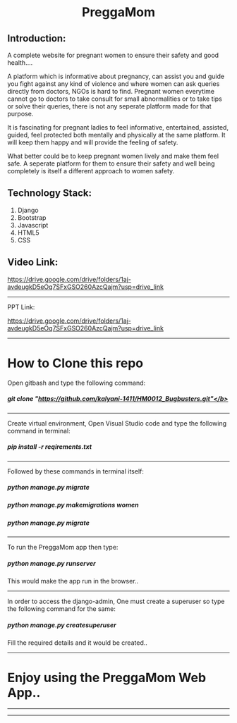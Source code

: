 
<h1 align="center">PreggaMom</h1>
<p align="center">
</p>



## Introduction:
  A complete website for pregnant women to ensure their safety and good health....

  A platform which is informative about pregnancy, can assist you and guide you fight
  against any kind of violence and where women can ask queries directly from doctors,
  NGOs is hard to find.
  Pregnant women everytime cannot go to doctors to take consult for small abnormalities
  or to take tips or solve their queries, there is not any seperate platform made for that
  purpose.

  It is fascinating for pregnant ladies to feel informative, entertained, assisted, guided, feel protected
  both mentally and physically at the same platform. It will keep them happy and will provide the
  feeling of safety.

  What better could be to keep pregnant women lively and make them feel safe. A seperate platform for
  them to ensure their safety and well being completely is itself a different approach to women safety.


## Technology Stack:
  1) Django
  2) Bootstrap
  3) Javascript
  4) HTML5
  5) CSS


## Video Link:

https://drive.google.com/drive/folders/1aj-avdeugkD5eOq7SFxGSO260AzcQajm?usp=drive_link

*****************************

PPT Link:

https://drive.google.com/drive/folders/1aj-avdeugkD5eOq7SFxGSO260AzcQajm?usp=drive_link

***************************************************************
# How to Clone this repo

Open gitbash and type the following command:

##### git clone "https://github.com/kalyani-1411/HM0012_Bugbusters.git"</b>

*************************************************************
Create virtual environment, Open Visual Studio code and type the following command in terminal:

##### pip install -r reqirements.txt

*************************************************************
Followed by these commands in terminal itself:

##### python manage.py migrate

##### python manage.py makemigrations women

##### python manage.py migrate

*************************************************************

To run the PreggaMom app then type:

##### python manage.py runserver

This would make the app run in the browser..
**************************************************************

In order to access the django-admin, One must create a superuser so type the following command for the same:

##### python manage.py createsuperuser

Fill the required details and it would be created..

**************************************************************

# Enjoy using the PreggaMom Web App..

**************************************************************
**************************************************************


